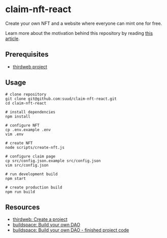 # claim-nft-react
Create your own NFT and a website where everyone can mint one for free.

Learn more about the motivation behind this repository by reading [this article](https://blog.suud.org/aws-cognito-nft-auth).

## Prerequisites
- [thirdweb project](https://thirdweb.com/portal/learn/projects)

## Usage

```
# clone repository
git clone git@github.com:suud/claim-nft-react.git
cd claim-nft-react

# install dependencies
npm install

# configure NFT
cp .env.example .env
vim .env

# create NFT
node scripts/create-nft.js

# configure claim page
cp src/config.json.example src/config.json
vim src/config.json

# run development build
npm start

# create production build
npm run build
```

## Resources

- [thirdweb: Create a project](https://thirdweb.com/portal/learn/projects)
- [buildspace: Build your own DAO](https://buildspace.so/daos)
- [buildspace: Build your own DAO - finished project code](https://github.com/buildspace/buildspace-dao-final)

